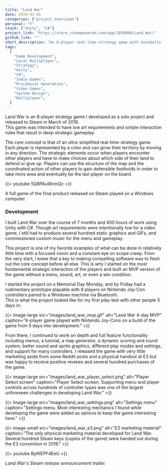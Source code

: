 ```yaml
---
title: "Land War"
date: 2019-03-01
categories: ["project overviews"]
personal: "Y"
stack: ["Unity", "C#"]
project_link: "https://store.steampowered.com/app/1030960/Land_War/"
github_link: ""
short_description: "An 8-player real-time-strategy game with minimalistic art and deep strategic gameplay."
tags:
  [
    "Game Development",
    "Local Multiplayer",
    "Strategy",
    "Unity",
    "C#",
    "Indie Games",
    "Procedural Generation",
    "Video Games",
    "System Design",
    "Multiplayer",
  ]
---
```


Land War is an 8-player strategy game I developed as a solo project and released to Steam in March of 2019.  
This game was intended to have low art requirements and simple interaction rules that result in deep strategic gameplay.

The core concept is that of an ultra-simplified real-time-strategy game. Each player is represented by a color and can grow their territory by moving in any direction. The strategic elements occur when players encounter other players and have to make choices about which side of their land to defend or give up. Players can use the structure of the map and the coordinated action of other players to gain defensible footholds in order to take more area and eventually be the last player on the board.

{{< youtube 5Q8PAuWcmQc >}}

A full game of the final product released on Steam played on a Windows computer.

### Development

I built Land War over the course of 7 months and 400 hours of work using Unity with C#. Though art requirements were intentionally low for a video game, I still had to produce several hundred static graphics and GIFs, and commissioned custom music for the menu and gameplay.

This project is one of my favorite examples of what can be done in relatively little time with a focused vision and a constant eye on scope creep. From the very start, I knew that a key to making compelling software was to flesh out the core concept before all else. This is why I started on the most fundamental strategic interaction of the players and built an MVP version of the game without a menu, sound, art, or even a win condition.

I started the project on a Memorial Day Monday, and by Friday had a rudimentary prototype playable with 8 players on Nintendo Joy-Con controllers paired to a Windows machine via Bluetooth.  
This is what the project looked like for my first play-test with other people 5 days in:

{{< image-large
    src="images/land_war_mvp.gif"
    alt="Land War 4-day MVP"
    caption="4-player game played with Nintendo Joy-Cons on a build of the game from 5 days into development." >}}

From there, I continued to work on depth and full feature functionality including menus, a tutorial, a map generator, a dynamic scoring and round system, better sound and sprite graphics, different play modes and settings, and support for many controllers. I released the game with very little marketing aside from some Reddit posts and a physical handout at E3 but was happy to receive positive reviews and several hundred purchases of the game.

{{< image-large
    src="images/land_war_player_select.png"
    alt="Player Select screen"
    caption="Player Select screen. Supporting menu and player controls across hundreds of controller types was one of the largest unforeseen challenges in developing Land War." >}}

{{< image-large
    src="images/land_war_settings.png"
    alt="Settings menu"
    caption="Settings menu. Most interesting mechanics I found while developing the game were added as options to keep the game interesting here." >}}

{{< image-small
    src="images/land_war_e3.png"
    alt="E3 marketing material"
    caption="The only physical marketing material developed for Land War. Several hundred Steam keys (copies of the game) were handed out during the E3 convention in 2019." >}}

{{< youtube BylKEPF4EeU >}}

_Land War's Steam release announcement trailer._
